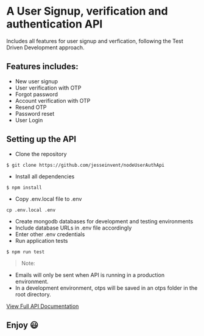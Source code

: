 # A User Signup, verification and authentication API

Includes all features for user signup and verfication, following the Test Driven Development approach.

## Features includes:

- New user signup
- User verification with OTP
- Forgot password
- Account verification with OTP
- Resend OTP
- Password reset
- User Login

## Setting up the API

- Clone the repository

```
$ git clone https://github.com/jesseinvent/nodeUserAuthApi

```

- Install all dependencies

```
$ npm install
```

- Copy .env.local file to .env

```
cp .env.local .env
```

- Create mongodb databases for development and testing environments
- Include database URLs in .env file accordingly
- Enter other .env credentials
- Run application tests

```
$ npm run test
```

> Note:

- Emails will only be sent when API is running in a production environment.
- In a development environment, otps will be saved in an otps folder in the root directory.

[View Full API Documentation](https://documenter.getpostman.com/view/14463882/TzzAKb6B)

## Enjoy 😃
